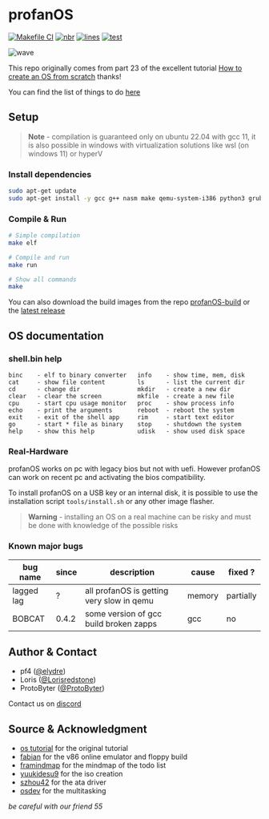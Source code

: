 # profanOS

[![Makefile CI](https://github.com/elydre/profanOS/actions/workflows/makefile.yml/badge.svg)](https://github.com/elydre/profanOS/actions/workflows/makefile.yml)
[![nbr](https://img.shields.io/github/commit-activity/m/elydre/profanOS)](https://github.com/esolangs/profanOS-build/tree/main/img)
[![lines](https://img.shields.io/badge/dynamic/json?color=blue&label=code%20lines&query=profan_lines&url=https://elydre.github.io/build/count.json)](https://elydre.github.io/profan)
[![test](https://img.shields.io/badge/click%20to%20test-latest-blue)](https://elydre.github.io/profan/latest)

![wave](https://elydre.github.io/img/profan.svg)

This repo originally comes from part 23 of the excellent tutorial [How to create an OS from scratch](https://github.com/cfenollosa/os-tutorial) thanks!

You can find the list of things to do [here](https://framindmap.org/c/maps/1263862/embed)

## Setup

> **Note** -
> compilation is guaranteed only on ubuntu 22.04 with 
> gcc 11, it is also possible in windows with virtualization
> solutions like wsl (on windows 11) or hyperV

### Install dependencies

```bash
sudo apt-get update
sudo apt-get install -y gcc g++ nasm make qemu-system-i386 python3 grub-common xorriso grub-pc-bin mtools
```

### Compile & Run

```bash
# Simple compilation
make elf

# Compile and run
make run

# Show all commands
make
```

You can also download the build images from the repo [profanOS-build](https://github.com/esolangs/profanOS-build)
or the [latest release](https://github.com/elydre/profanOS/releases/tag/latest)

## OS documentation

### shell.bin help

```
binc    - elf to binary converter   info    - show time, mem, disk
cat     - show file content         ls      - list the current dir
cd      - change dir                mkdir   - create a new dir
clear   - clear the screen          mkfile  - create a new file
cpu     - start cpu usage monitor   proc    - show process info
echo    - print the arguments       reboot  - reboot the system
exit    - exit of the shell app     rim     - start text editor
go      - start * file as binary    stop    - shutdown the system
help    - show this help            udisk   - show used disk space
```

### Real-Hardware

profanOS works on pc with legacy bios but not with uefi. However profanOS
can work on recent pc and activating the bios compatibility.

To install profanOS on a USB key or an internal disk, it is possible to use
the installation script `tools/install.sh` or any other image flasher.

> **Warning** -
> installing an OS on a real machine can be risky and
> must be done with knowledge of the possible risks


### Known major bugs

| bug name  | since | description | cause | fixed ? |
|-----------|-------|-------------|-------|---------|
| lagged lag | ? | all profanOS is getting very slow in qemu | memory | partially |
| BOBCAT | 0.4.2 | some version of gcc build broken zapps | gcc | no |

## Author & Contact

* pf4 ([@elydre](https://github.com/elydre))
* Loris ([@Lorisredstone](https://github.com/Lorisredstone))
* ProtoByter ([@ProtoByter](https://github.com/ProtoByter))

Contact us on [discord](https://pf4.ddns.net/discord)

## Source & Acknowledgment

* [os tutorial](https://github.com/cfenollosa/os-tutorial) for the original tutorial
* [fabian](https://github.com/copy/v86) for the v86 online emulator and floppy build
* [framindmap](https://framindmap.org) for the mindmap of the todo list
* [yuukidesu9](https://gitlab.com/yuukidesu9/yuuos) for the iso creation
* [szhou42](https://github.com/szhou42/osdev) for the ata driver
* [osdev](https://wiki.osdev.org/Cooperative_Multitasking) for the multitasking

*be careful with our friend 55*

